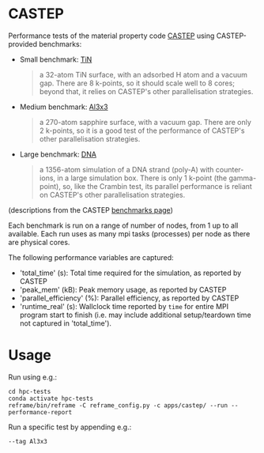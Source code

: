 # CASTEP

Performance tests of the material property code [CASTEP](http://www.castep.org/) using CASTEP-provided benchmarks:
- Small benchmark: [TiN](http://www.castep.org/CASTEP/TiN)
  > a 32-atom TiN surface, with an adsorbed H atom and a vacuum gap. There are 8 k-points, so it should scale well to 8 cores; beyond that, it relies on CASTEP's other parallelisation strategies.
- Medium benchmark: [Al3x3](http://www.castep.org/CASTEP/Al3x3)
  > a 270-atom sapphire surface, with a vacuum gap. There are only 2 k-points, so it is a good test of the performance of CASTEP's other parallelisation strategies.
- Large benchmark: [DNA](http://www.castep.org/CASTEP/DNA)
  > a 1356-atom simulation of a DNA strand (poly-A) with counter-ions, in a large simulation box. There is only 1 k-point (the gamma-point), so, like the Crambin test, its parallel performance is reliant on CASTEP's other parallelisation strategies.

(descriptions from the CASTEP [benchmarks page](http://www.castep.org/CASTEP/Benchmarks))

Each benchmark is run on a range of number of nodes, from 1 up to all available. Each run uses as many mpi tasks (processes) per node as there are physical cores.

The following performance variables are captured:
- 'total_time' (s): Total time required for the simulation, as reported by CASTEP
- 'peak_mem' (kB): Peak memory usage, as reported by CASTEP
- 'parallel_efficiency' (%): Parallel efficiency, as reported by CASTEP
- 'runtime_real' (s): Wallclock time reported by `time` for entire MPI program start to finish (i.e. may include additional setup/teardown time not captured in 'total_time').

# Usage

Run using e.g.:
        
    cd hpc-tests
    conda activate hpc-tests
    reframe/bin/reframe -C reframe_config.py -c apps/castep/ --run --performance-report

Run a specific test by appending e.g.:

    --tag Al3x3

